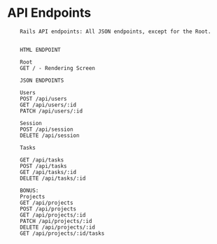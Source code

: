 # API Endpoints


        Rails API endpoints: All JSON endpoints, except for the Root.


        HTML ENDPOINT

        Root
        GET / - Rendering Screen

        JSON ENDPOINTS

        Users
        POST /api/users
        GET /api/users/:id
        PATCH /api/users/:id

        Session
        POST /api/session
        DELETE /api/session

        Tasks

        GET /api/tasks
        POST /api/tasks
        GET /api/tasks/:id
        DELETE /api/tasks/:id

        BONUS:
        Projects
        GET /api/projects
        POST /api/projects
        GET /api/projects/:id
        PATCH /api/projects/:id
        DELETE /api/projects/:id
        GET /api/projects/:id/tasks
